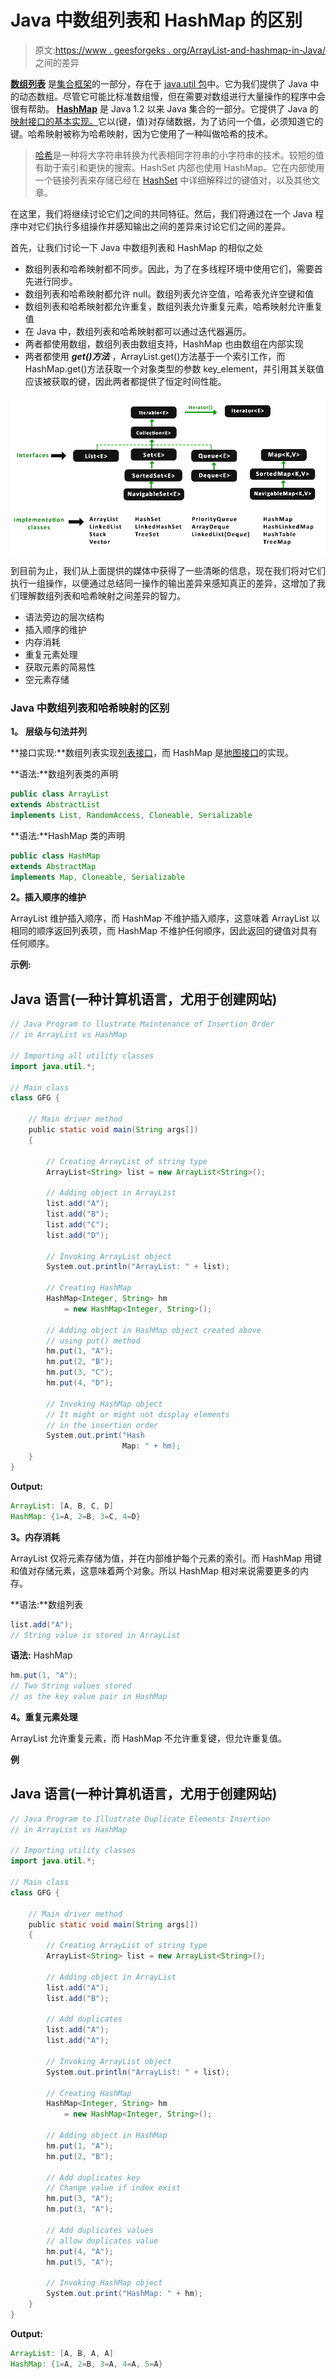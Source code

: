 # Java 中数组列表和 HashMap 的区别

> 原文:[https://www . geesforgeks . org/ArrayList-and-hashmap-in-Java/](https://www.geeksforgeeks.org/difference-between-arraylist-and-hashmap-in-java/)之间的差异

[**数组列表**](https://www.geeksforgeeks.org/arraylist-in-java/) 是[集合框架](https://www.geeksforgeeks.org/collections-in-java-2/)的一部分，存在于 [java.util 包](https://www.geeksforgeeks.org/java-util-package-java/)中。它为我们提供了 Java 中的动态数组。尽管它可能比标准数组慢，但在需要对数组进行大量操作的程序中会很有帮助。 [**HashMap**](https://www.geeksforgeeks.org/java-util-hashmap-in-java/) 是 Java 1.2 以来 Java 集合的一部分。它提供了 Java 的[映射接口的基本实现。](https://www.geeksforgeeks.org/map-interface-java-examples/)它以(键，值)对存储数据，为了访问一个值，必须知道它的键。哈希映射被称为哈希映射，因为它使用了一种叫做哈希的技术。[](https://www.geeksforgeeks.org/hashing-set-1-introduction/)

> [哈希](https://www.geeksforgeeks.org/hashing-set-1-introduction/)是一种将大字符串转换为代表相同字符串的小字符串的技术。较短的值有助于索引和更快的搜索。HashSet 内部也使用 HashMap。它在内部使用一个链接列表来存储已经在 [HashSet](https://www.geeksforgeeks.org/hashset-in-java/) 中详细解释过的键值对，以及其他文章。

在这里，我们将继续讨论它们之间的共同特征。然后，我们将通过在一个 Java 程序中对它们执行多组操作并感知输出之间的差异来讨论它们之间的差异。

首先，让我们讨论一下 Java 中数组列表和 HashMap 的相似之处

*   数组列表和哈希映射都不同步。因此，为了在多线程环境中使用它们，需要首先进行同步。
*   数组列表和哈希映射都允许 null。数组列表允许空值，哈希表允许空键和值
*   数组列表和哈希映射都允许重复，数组列表允许重复元素，哈希映射允许重复值
*   在 Java 中，数组列表和哈希映射都可以通过迭代器遍历。
*   两者都使用数组，数组列表由数组支持，HashMap 也由数组在内部实现
*   两者都使用 ***get()方法*** ，ArrayList.get()方法基于一个索引工作，而 HashMap.get()方法获取一个对象类型的参数 key_element，并引用其关联值应该被获取的键，因此两者都提供了恒定时间性能。

![Java Collection](img/84a43f446e66f8d1204695e076cce1e8.png)

到目前为止，我们从上面提供的媒体中获得了一些清晰的信息，现在我们将对它们执行一组操作，以便通过总结同一操作的输出差异来感知真正的差异，这增加了我们理解数组列表和哈希映射之间差异的智力。

*   语法旁边的层次结构
*   插入顺序的维护
*   内存消耗
*   重复元素处理
*   获取元素的简易性
*   空元素存储

### Java 中数组列表和哈希映射的区别

**1。** **层级与句法并列**

**接口实现:**数组列表实现[列表接口](https://www.geeksforgeeks.org/list-interface-java-examples/)，而 HashMap 是[地图接口](https://www.geeksforgeeks.org/map-interface-java-examples/)的实现。

**语法:**数组列表类的声明

```java
public class ArrayList 
extends AbstractList 
implements List, RandomAccess, Cloneable, Serializable
```

**语法:**HashMap 类的声明

```java
public class HashMap 
extends AbstractMap 
implements Map, Cloneable, Serializable  
```

**2。插入顺序的维护**

ArrayList 维护插入顺序，而 HashMap 不维护插入顺序，这意味着 ArrayList 以相同的顺序返回列表项，而 HashMap 不维护任何顺序，因此返回的键值对具有任何顺序。

**示例:**

## Java 语言(一种计算机语言，尤用于创建网站)

```java
// Java Program to llustrate Maintenance of Insertion Order
// in ArrayList vs HashMap 

// Importing all utility classes
import java.util.*;

// Main class
class GFG {

    // Main driver method
    public static void main(String args[])
    {

        // Creating ArrayList of string type
        ArrayList<String> list = new ArrayList<String>();

        // Adding object in ArrayList
        list.add("A");
        list.add("B");
        list.add("C");
        list.add("D");

        // Invoking ArrayList object
        System.out.println("ArrayList: " + list);

        // Creating HashMap
        HashMap<Integer, String> hm
            = new HashMap<Integer, String>();

        // Adding object in HashMap object created above
        // using put() method
        hm.put(1, "A");
        hm.put(2, "B");
        hm.put(3, "C");
        hm.put(4, "D");

        // Invoking HashMap object
        // It might or might not display elements
        // in the insertion order
        System.out.print("Hash
                         Map: " + hm);
    }
}
```

**Output:** 

```java
ArrayList: [A, B, C, D]
HashMap: {1=A, 2=B, 3=C, 4=D}
```

**3。内存消耗**

ArrayList 仅将元素存储为值，并在内部维护每个元素的索引。而 HashMap 用键和值对存储元素，这意味着两个对象。所以 HashMap 相对来说需要更多的内存。

**语法:**数组列表

```java
list.add("A");
// String value is stored in ArrayList
```

**语法:** HashMap

```java
hm.put(1, "A");
// Two String values stored
// as the key value pair in HashMap
```

**4。重复元素处理**

ArrayList 允许重复元素，而 HashMap 不允许重复键，但允许重复值。

**例**

## Java 语言(一种计算机语言，尤用于创建网站)

```java
// Java Program to Illustrate Duplicate Elements Insertion
// in ArrayList vs HashMap

// Importing utility classes
import java.util.*;

// Main class
class GFG {

    // Main driver method
    public static void main(String args[])
    {
        // Creating ArrayList of string type
        ArrayList<String> list = new ArrayList<String>();

        // Adding object in ArrayList
        list.add("A");
        list.add("B");

        // Add duplicates
        list.add("A");
        list.add("A");

        // Invoking ArrayList object
        System.out.println("ArrayList: " + list);

        // Creating HashMap
        HashMap<Integer, String> hm
            = new HashMap<Integer, String>();

        // Adding object in HashMap
        hm.put(1, "A");
        hm.put(2, "B");

        // Add duplicates key
        // Change value if index exist
        hm.put(3, "A");
        hm.put(3, "A");

        // Add duplicates values
        // allow duplicates value
        hm.put(4, "A");
        hm.put(5, "A");

        // Invoking HashMap object
        System.out.print("HashMap: " + hm);
    }
}
```

**Output:** 

```java
ArrayList: [A, B, A, A]
HashMap: {1=A, 2=B, 3=A, 4=A, 5=A}
```